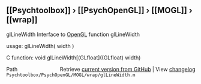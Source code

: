 ## [[Psychtoolbox]] &#8250; [[PsychOpenGL]] &#8250; [[MOGL]] &#8250; [[wrap]]

glLineWidth  Interface to [OpenGL](OpenGL) function glLineWidth  
  
usage:  glLineWidth( width )  
  
C function:  void glLineWidth[(GLfloat]((GLfloat) width)  




<div class="code_header" style="text-align:right;">
  <span style="float:left;">Path&nbsp;&nbsp;</span> <span class="counter">Retrieve <a href=
  "https://raw.github.com/Psychtoolbox-3/Psychtoolbox-3/beta/Psychtoolbox/PsychOpenGL/MOGL/wrap/glLineWidth.m">current version from GitHub</a> | View <a href=
  "https://github.com/Psychtoolbox-3/Psychtoolbox-3/commits/beta/Psychtoolbox/PsychOpenGL/MOGL/wrap/glLineWidth.m">changelog</a></span>
</div>
<div class="code">
  <code>Psychtoolbox/PsychOpenGL/MOGL/wrap/glLineWidth.m</code>
</div>

